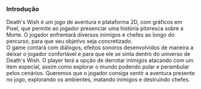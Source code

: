 ### Introdução
Death's Wish é um jogo de aventura e plataforma 2D, com gráficos em Pixel, que permite ao jogador presenciar uma história pitoresca sobre a Morte. O jogador enfrentará diversos inimigos e chefes ao longo do percurso, para que seu objetivo seja concretizado. <br>
O game contará com diálogos, efeitos sonoros desenvolvidos de maneira a deixar o jogador confortável e para que ele se sinta dentro do universo de Death's Wish. O player terá a opção de derrotar inimigos atacando com um item especial, assim como explorar o mundo podendo pular e perambular pelos cenários.
Queremos que o jogador consiga sentir a aventura presente no jogo, explorando os ambientes, matando inimigos e destruindo chefes. 
